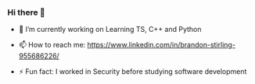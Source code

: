 ### Hi there 👋


- 🔭 I’m currently working on Learning TS, C++ and Python

- 📫 How to reach me: https://www.linkedin.com/in/brandon-stirling-955686226/

- ⚡ Fun fact: I worked in Security before studying software development 

